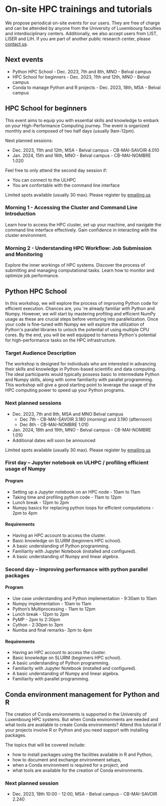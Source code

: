 # On-site HPC trainings and tutorials

We propose periodical on-site events for our users. They are free of charge and can be attended by anyone from the University of Luxembourg faculties and interdisciplinary centers. 
Additionally, we also accept users from LIST, LISER and LIH. If you are part of another public research center, please [contact us](mailto:hpc-school-for-beginners@uni.lu).

## Next events 

- Python HPC School - Dec. 2023, 7th and 8th, MNO - Belval campus
- HPC School for beginners - Dec. 2023, 11th and 12th, MNO - Belval campus
- Conda to manage Python and R projects - Dec. 2023, 18th, MSA - Belval campus

## HPC School for beginners

This event aims to equip you with essential skills and knowledge to embark on your High-Performance Computing journey. The event is organized monthly and is composed of two half days (usually 9am-12pm).

Next planned sessions:

- Dec. 2023, 11th and 12th, MSA - Belval campus - CB-MAI-SAVOIR 4.010
- Jan. 2024, 15th and 16th, MNO - Belval campus - CB-MAI-NOMBRE 1.020

Feel free to only attend the second day session if:

- You can connect to the ULHPC
- You are confortable with the command line interface

Limited spots available (usually 30 max). Please register by [emailing us](mailto:hpc-school-for-beginners@uni.lu)

### Morning 1 - Accessing the Cluster and Command Line Introduction 
Learn how to access the HPC cluster, set up your machine, and navigate the command line interface effectively. Gain confidence in interacting with the cluster environment.

### Morning 2 - Understanding HPC Workflow: Job Submission and Monitoring
Explore the inner workings of HPC systems. Discover the process of submitting and managing computational tasks. Learn how to monitor and optimize job performance.


## Python HPC School

In this workshop, we will explore the process of improving Python code for efficient execution. Chances are, you 're already familiar with Python and Numpy. However, we will start by mastering profiling and efficient NumPy usage as these are crucial steps before venturing into parallelization. Once your code is fine-tuned with Numpy we will explore the utilization of Python's parallel libraries to unlock the potential of using multiple CPU cores. By the end, you will be well equipped to harness Python's potential for high-performance tasks on the HPC infrastructure. 

### Target Audience Description 
The workshop is designed for individuals who are interested in advancing their skills and knowledge in Python-based scientific and data computing. The ideal participants would typically possess basic to intermediate Python and Numpy skills, along with some familiarity with parallel programming. This workshop will give a good starting point to leverage the usage of the HPC computing power to speed up your Python programs. 

### Next planned sessions

- Dec. 2023, 7th and 8th, MSA and MNO Belval campus 
	- Dec 7th - CB-MAI-SAVOIR 3.180 (morning) and 3.190 (afternoon)
	- Dec 8th - CB-MAI-NOMBRE 1.010
- Jan. 2024, 18th and 19th, MNO - Belval campus - CB-MAI-NOMBRE 1.010
- Additional dates will soon be announced

Limited spots available (usually 30 max). Please register by [emailing us](mailto:hpc-school-for-beginners@uni.lu)

### First day – Jupyter notebook on ULHPC / profiling efficient usage of Numpy

#### Program

- Setting up a Jupyter notebook on an HPC node - 10am to 11am
- Taking time and profiling python code - 11am to 12pm
- Lunch break - 12pm to 2pm
- Numpy basics for replacing python loops for efficient computations - 2pm to 4pm

#### Requirements 

- Having an HPC account to access the cluster. 
- Basic knowledge on SLURM (beginners HPC school). 
- A basic understanding of Python programming. 
- Familiarity with Jupyter Notebook (installed and configured). 
- A basic understanding of Numpy and linear algebra. 

### Second day – Improving performance with python parallel packages 

#### Program

- Use case understanding and Python implementation - 9:30am to 10am
- Numpy implementation - 10am to 11am
- Python’s Multiprocessing - 11am to 12pm
- Lunch break - 12pm to 2pm
- PyMP - 2pm to 2:30pm
- Cython - 2:30pm to 3pm
- Numba and final remarks- 3pm to 4pm

#### Requirements

- Having an HPC account to access the cluster. 
- Basic knowledge on SLURM (beginners HPC school). 
- A basic understanding of Python programming. 
- Familiarity with Jupyter Notebook (installed and configured). 
- A basic understanding of Numpy and linear algebra. 
- Familiarity with parallel programming. 

## Conda environment management for Python and R

The creation of Conda environments is supported in the University of Luxembourg HPC systems. But when Conda environments are needed and what tools are available to create Conda environments? Attend this tutorial if your projects involve R or Python and you need support with installing packages.

The topics that will be covered include:

- how to install packages using the facilities available in R and Python,
- how to document and exchange environment setups,
- when a Conda environment is required for a project, and
- what tools are available for the creation of Conda environments.

### Next planned session

- Dec. 2023, 18th 10:00 - 12:00, MSA - Belval campus - CB-MAI-SAVOIR 2.240

